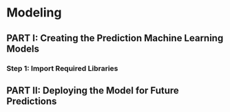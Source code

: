# Modeling

## PART I: Creating the Prediction Machine Learning Models

### Step 1: Import Required Libraries

## PART II: Deploying the Model for Future Predictions
